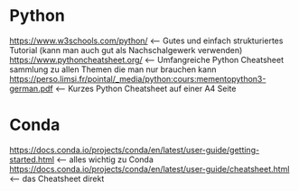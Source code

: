 # Python
https://www.w3schools.com/python/ <-- Gutes und einfach strukturiertes Tutorial (kann man auch gut als Nachschalgewerk verwenden)
https://www.pythoncheatsheet.org/ <-- Umfangreiche Python Cheatsheet sammlung zu allen Themen die man nur brauchen kann 
https://perso.limsi.fr/pointal/_media/python:cours:mementopython3-german.pdf <-- Kurzes Python Cheatsheet auf einer A4 Seite

# Conda 
https://docs.conda.io/projects/conda/en/latest/user-guide/getting-started.html <-- alles wichtig zu Conda 
https://docs.conda.io/projects/conda/en/latest/user-guide/cheatsheet.html <-- das Cheatsheet direkt 
